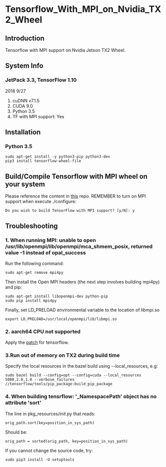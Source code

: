 # Tensorflow_With_MPI_on_Nvidia_TX2_Wheel

## Introduction
Tensorflow with MPI support on Nvidia Jetson TX2 Wheel.

## System Info
### JetPack 3.3, TensorFlow 1.10
2018 9/27

1. cuDNN v7.1.5
2. CUDA 9.0		
3. Python 3.5
4. TF with MPI support: Yes

## Installation
### Python 3.5
```
sudo apt-get install -y python3-pip python3-dev
pip3 install tensorflow-wheel-file
```

## Build/Compile Tensorflow with MPI wheel on your system
Please reference the content in [this](https://github.com/peterlee0127/tensorflow-nvJetson) repo. REMEMBER to turn on MPI support when execute ./configure:
```
Do you wish to build TensorFlow with MPI support? [y/N]: y
```

## Troubleshooting
### 1. When running MPI: unable to open /usr/lib/openmpi/lib/openmpi/mca_shmem_posix, returned value -1 instead of opal_success

Run the following command:

```
sudo apt-get remove mpi4py
```

Then install the Open MPI headers (the next step involves building mpi4py) and pip:

```
sudo apt-get install libopenmpi-dev python-pip
sudo pip install mpi4py
```

Finally, set LD_PRELOAD environmental variable to the location of libmpi.so 
```
export LD_PRELOAD=/usr/local/openmpi/lib/libmpi.so
```
### 2. aarch64 CPU not supported
Apply the [patch](https://github.com/peterlee0127/tensorflow-nvJetson/blob/master/patch/tensorflow1.10rc1.patch) for tensorflow.

### 3.Run out of memory on TX2 during build time
Specify the local resources in the bazel build using --local_resources, e.g:
```
sudo bazel build --config=opt --config=cuda --local_resources 5000,2.0,1.0 --verbose_failures  //tensorflow/tools/pip_package:build_pip_package
```
### 4. When building tensrflow: '_NamespacePath' object has no attribute 'sort'

The line in pkg_resources/_init_.py that reads:
```
orig_path.sort(key=position_in_sys_path)
```

Should be:

```
orig_path = sorted(orig_path, key=position_in_sys_path)
```

If you cannot change the source code, try:
```
sudo pip3 install -U setuptools
```
